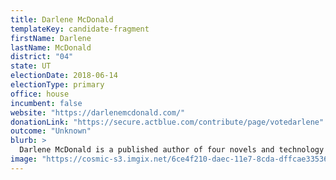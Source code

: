 ```yaml
---
title: Darlene McDonald
templateKey: candidate-fragment
firstName: Darlene
lastName: McDonald
district: "04"
state: UT
electionDate: 2018-06-14
electionType: primary
office: house
incumbent: false
website: "https://darlenemcdonald.com/"
donationLink: "https://secure.actblue.com/contribute/page/votedarlene"
outcome: "Unknown"
blurb: >
  Darlene McDonald is a published author of four novels and technology professional who has called Utah home for 15 years. She is now running in Utah's Fourth Congressional District to remove the influence of big money from our politics, raise the minimum wage to a living wage at $15 an hour, and stop the government from playing politics with our healthcare. 
image: "https://cosmic-s3.imgix.net/6ce4f210-daec-11e7-8cda-dffcae335362-JD_Site_DarleneMCDonald_1000x600_110317.jpg"
---
```

